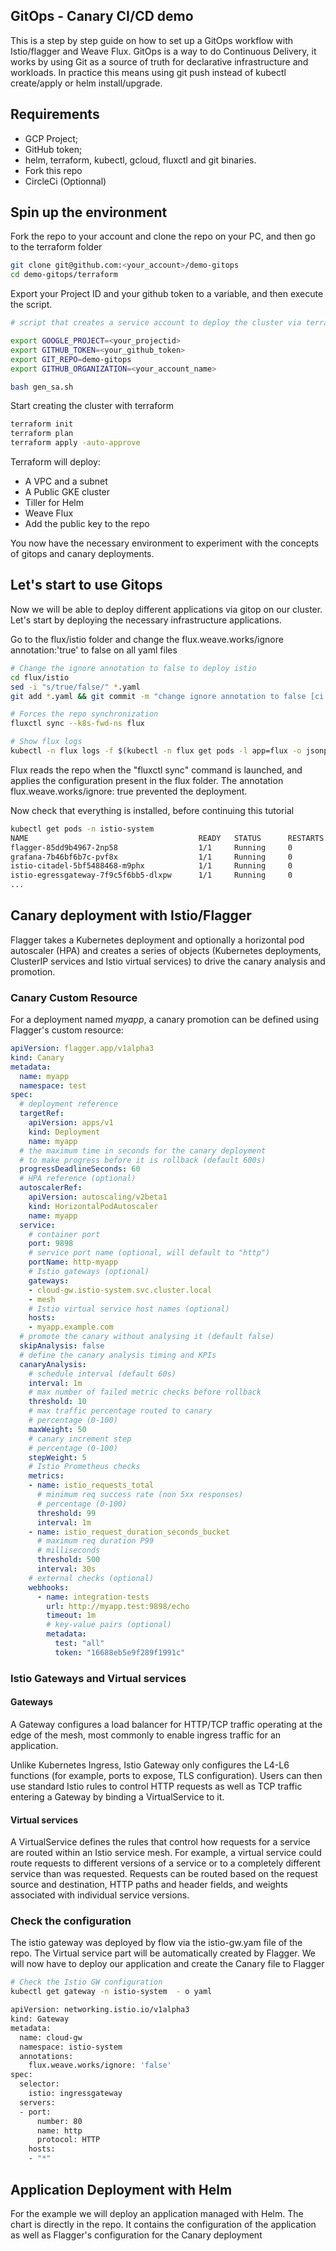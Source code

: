 GitOps - Canary CI/CD demo
------------------------

This is a step by step guide on how to set up a GitOps workflow with Istio/flagger and Weave Flux. GitOps is a way to do Continuous Delivery, it works by using Git as a source of truth for declarative infrastructure and workloads. In practice this means using git push instead of kubectl create/apply or helm install/upgrade.
 
Requirements
------------

  * GCP Project;
  * GitHub token;
  * helm, terraform, kubectl, gcloud, fluxctl and git binaries.
  * Fork this repo
  * CircleCi (Optionnal)

Spin up the environment
-----------------------

Fork the repo to your account and clone the repo on your PC, and then go to the terraform folder

```bash
git clone git@github.com:<your_account>/demo-gitops
cd demo-gitops/terraform
```

Export your Project ID and your github token to a variable, and then execute the script.

```bash
# script that creates a service account to deploy the cluster via terraform.

export GOOGLE_PROJECT=<your_projectid>
export GITHUB_TOKEN=<your_github_token>
export GIT_REPO=demo-gitops
export GITHUB_ORGANIZATION=<your_account_name>

bash gen_sa.sh
```

Start creating the cluster with terraform

```bash
terraform init
terraform plan
terraform apply -auto-approve
```

Terraform will deploy:

* A VPC and a subnet
* A Public GKE cluster
* Tiller for Helm
* Weave Flux
* Add the public key to the repo

You now have the necessary environment to experiment with the concepts of gitops and canary deployments.

Let's start to use Gitops
-------------------------

Now we will be able to deploy different applications via gitop on our cluster. Let's start by deploying the necessary infrastructure applications.

Go to the flux/istio folder and change the flux.weave.works/ignore annotation:'true' to false on all yaml files

```bash
# Change the ignore annotation to false to deploy istio
cd flux/istio
sed -i "s/true/false/" *.yaml
git add *.yaml && git commit -m "change ignore annotation to false [ci skip]" && git push

# Forces the repo synchronization
fluxctl sync --k8s-fwd-ns flux

# Show flux logs
kubectl -n flux logs -f $(kubectl -n flux get pods -l app=flux -o jsonpath='{.items[0].metadata.name}')
```

Flux reads the repo when the "fluxctl sync" command is launched, and applies the configuration present in the flux folder. The annotation flux.weave.works/ignore: true prevented the deployment. 

Now check that everything is installed, before continuing this tutorial

```bash
kubectl get pods -n istio-system
NAME                                      READY   STATUS      RESTARTS   AGE
flagger-85dd9b4967-2np58                  1/1     Running     0          10d
grafana-7b46bf6b7c-pvf8x                  1/1     Running     0          10d
istio-citadel-5bf5488468-m9phx            1/1     Running     0          10d
istio-egressgateway-7f9c5f6bb5-dlxpw      1/1     Running     0          10d
...
```

Canary deployment with Istio/Flagger
------------------------------------

Flagger takes a Kubernetes deployment and optionally a horizontal pod autoscaler (HPA) and creates a series of objects (Kubernetes deployments, ClusterIP services and Istio virtual services) to drive the canary analysis and promotion.

### Canary Custom Resource

For a deployment named _myapp_, a canary promotion can be defined using Flagger's custom resource:

```yaml
apiVersion: flagger.app/v1alpha3
kind: Canary
metadata:
  name: myapp
  namespace: test
spec:
  # deployment reference
  targetRef:
    apiVersion: apps/v1
    kind: Deployment
    name: myapp
  # the maximum time in seconds for the canary deployment
  # to make progress before it is rollback (default 600s)
  progressDeadlineSeconds: 60
  # HPA reference (optional)
  autoscalerRef:
    apiVersion: autoscaling/v2beta1
    kind: HorizontalPodAutoscaler
    name: myapp
  service:
    # container port
    port: 9898
    # service port name (optional, will default to "http")
    portName: http-myapp
    # Istio gateways (optional)
    gateways:
    - cloud-gw.istio-system.svc.cluster.local
    - mesh
    # Istio virtual service host names (optional)
    hosts:
    - myapp.example.com
  # promote the canary without analysing it (default false)
  skipAnalysis: false
  # define the canary analysis timing and KPIs
  canaryAnalysis:
    # schedule interval (default 60s)
    interval: 1m
    # max number of failed metric checks before rollback
    threshold: 10
    # max traffic percentage routed to canary
    # percentage (0-100)
    maxWeight: 50
    # canary increment step
    # percentage (0-100)
    stepWeight: 5
    # Istio Prometheus checks
    metrics:
    - name: istio_requests_total
      # minimum req success rate (non 5xx responses)
      # percentage (0-100)
      threshold: 99
      interval: 1m
    - name: istio_request_duration_seconds_bucket
      # maximum req duration P99
      # milliseconds
      threshold: 500
      interval: 30s
    # external checks (optional)
    webhooks:
      - name: integration-tests
        url: http://myapp.test:9898/echo
        timeout: 1m
        # key-value pairs (optional)
        metadata:
          test: "all"
          token: "16688eb5e9f289f1991c"
```

### Istio Gateways and Virtual services

#### Gateways

A Gateway configures a load balancer for HTTP/TCP traffic operating at the edge of the mesh, most commonly to enable ingress traffic for an application.

Unlike Kubernetes Ingress, Istio Gateway only configures the L4-L6 functions (for example, ports to expose, TLS configuration). Users can then use standard Istio rules to control HTTP requests as well as TCP traffic entering a Gateway by binding a VirtualService to it.

#### Virtual services

A VirtualService defines the rules that control how requests for a service are routed within an Istio service mesh. For example, a virtual service could route requests to different versions of a service or to a completely different service than was requested. Requests can be routed based on the request source and destination, HTTP paths and header fields, and weights associated with individual service versions.

### Check the configuration

The istio gateway was deployed by flow via the istio-gw.yam file of the repo. The Virtual service part will be automatically created by Flagger. We will now have to deploy our application and create the Canary file to Flagger

```bash
# Check the Istio GW configuration
kubectl get gateway -n istio-system  - o yaml

apiVersion: networking.istio.io/v1alpha3
kind: Gateway
metadata:
  name: cloud-gw
  namespace: istio-system
  annotations:
    flux.weave.works/ignore: 'false'
spec:
  selector:
    istio: ingressgateway
  servers:
  - port:
      number: 80
      name: http
      protocol: HTTP
    hosts:
    - "*"
```

Application Deployment with Helm
--------------------------------

For the example we will deploy an application managed with Helm. The chart is directly in the repo. It contains the configuration of the application as well as Flagger's configuration for the Canary deployment

